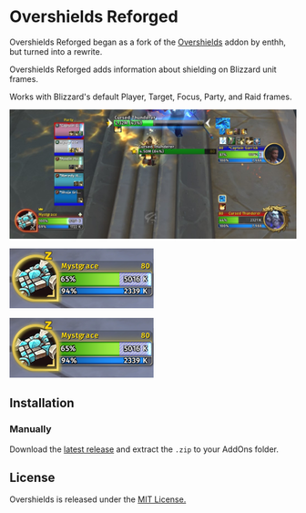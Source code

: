 # Overshields Reforged

Overshields Reforged began as a fork of the [Overshields](https://github.com/enthh/overshields) addon by enthh, but turned into a rewrite.

Overshields Reforged adds information about shielding on Blizzard unit frames.

Works with Blizzard's default Player, Target, Focus, Party, and Raid frames.

![Overshields Reforged in party and raid](./group_1.jpg)

![Overshields Reforged on individual units (not at full life)](./target_1.jpg)

![Overshields Reforged on individual units (at full life)](./target_1.jpg)

## Installation

### Manually

Download the [latest release](https://github.com/creed-us/overshields_reforged/releases/latest) and extract the `.zip` to your AddOns folder.

## License

Overshields is released under the [MIT License.](https://github.com/creed-us/overshields_reforged/blob/main/LICENSE)
